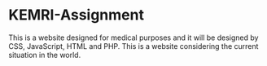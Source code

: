 # KEMRI-Assignment
This is a website designed for medical purposes and it will be designed by CSS, JavaScript, HTML and PHP. This is a website considering the current situation in the world. 
